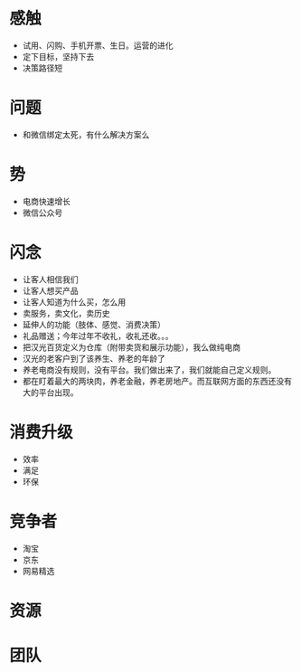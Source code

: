 
# 感触

- 试用、闪购、手机开票、生日。运营的进化
- 定下目标，坚持下去
- 决策路径短

# 问题

- 和微信绑定太死，有什么解决方案么

# 势

- 电商快速增长
- 微信公众号

# 闪念

- 让客人相信我们
- 让客人想买产品
- 让客人知道为什么买，怎么用
- 卖服务，卖文化，卖历史
- 延伸人的功能（肢体、感觉、消费决策）
- 礼品赠送；今年过年不收礼，收礼还收。。。
- 把汉光百货定义为仓库（附带卖货和展示功能），我么做纯电商
- 汉光的老客户到了该养生、养老的年龄了
- 养老电商没有规则，没有平台。我们做出来了，我们就能自己定义规则。
- 都在盯着最大的两块肉，养老金融，养老房地产。而互联网方面的东西还没有大的平台出现。

# 消费升级

- 效率
- 满足
- 环保

# 竞争者

- 淘宝
- 京东
- 网易精选

# 资源


# 团队

